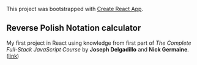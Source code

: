 This project was bootstrapped with [Create React App](https://github.com/facebook/create-react-app).

## Reverse Polish Notation calculator

My first project in React using knowledge from first part of *The Complete Full-Stack JavaScript Course* by **Joseph Delgadillo** and  **Nick Germaine**. 
([link](https://www.udemy.com/course/full-stack-javascript/))